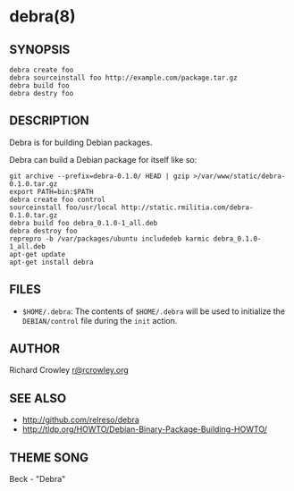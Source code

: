 debra(8)
========

## SYNOPSIS

	debra create foo
	debra sourceinstall foo http://example.com/package.tar.gz
	debra build foo
	debra destry foo

## DESCRIPTION

Debra is for building Debian packages.

Debra can build a Debian package for itself like so:

	git archive --prefix=debra-0.1.0/ HEAD | gzip >/var/www/static/debra-0.1.0.tar.gz
	export PATH=bin:$PATH
	debra create foo control
	sourceinstall foo/usr/local http://static.rmilitia.com/debra-0.1.0.tar.gz
	debra build foo debra_0.1.0-1_all.deb
	debra destroy foo
	reprepro -b /var/packages/ubuntu includedeb karmic debra_0.1.0-1_all.deb
	apt-get update
	apt-get install debra

## FILES

* `$HOME/.debra`:
  The contents of `$HOME/.debra` will be used to initialize the `DEBIAN/control` file during the `init` action.

## AUTHOR

Richard Crowley <r@rcrowley.org>

## SEE ALSO

* <http://github.com/relreso/debra>
* <http://tldp.org/HOWTO/Debian-Binary-Package-Building-HOWTO/>

## THEME SONG

Beck - "Debra"
